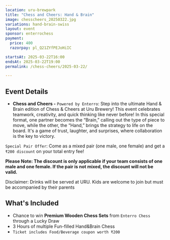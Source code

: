 ```yaml
---
location: uru-brewpark
title: "Chess and Cheers: Hand & Brain"
image: chesscheers_20250322.jpg
variations: hand-brain-swiss
layout: event
sponsor: enterrochess
payment:
  price: 400
  razorpay: pl_Q21ZYfPEJoHiIC

startsAt: 2025-03-22T16:00
endsAt: 2025-03-22T19:00
permalink: /chess-cheers/2025-03-22/

---
```

## Event Details
- **Chess and Cheers -** `Powered by Enterro`:
Step into the ultimate Hand & Brain edition of Chess & Cheers at Uru Brewery! 
This event celebrates teamwork, creativity, and quick thinking like never before! In this special format, one partner becomes the “Brain,” calling out the type of piece to move, while the other, the “Hand,” brings the strategy to life on the board.
It's a game of trust, laughter, and surprises, where collaboration is the key to victory.

`Special Pair Offer`: Come as a mixed pair (one male, one female) and get a `₹200 discount` on your total entry fee!

**Please Note: The discount is only applicable if your team consists of one male and one female. If the pair is not mixed, the discount will not be valid.**

Disclaimer: Drinks will be served at URU. Kids are welcome to join but must be accompanied by their parents

## What's Included

- Chance to win **Premium Wooden Chess Sets** from `Enterro Chess` through a Lucky Draw
-  3 Hours of multiple Fun-filled Hand&Brain Chess
- `Ticket includes Food/Beverage coupon worth ₹200`

